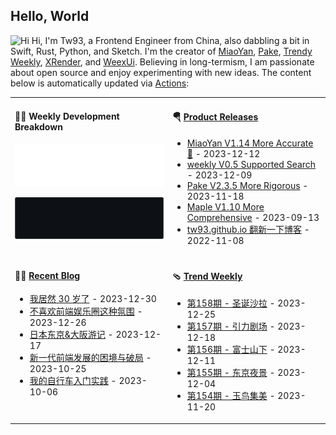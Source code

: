 ## Hello, World

<img src='https://qpluspicture.oss-cn-beijing.aliyuncs.com/6LjjQA/Hi.gif' alt='Hi' width="24"/> Hi, I'm Tw93, a Frontend Engineer from China, also dabbling a bit in Swift, Rust, Python, and Sketch. I'm the creator of [MiaoYan](https://miaoyan.app/), [Pake](https://github.com/tw93/pake), [Trendy Weekly](https://weekly.tw93.fun/), [XRender](https://xrender.fun/), and [WeexUi](https://apache.github.io/incubator-weex-ui/). Believing in long-termism, I am passionate about open source and enjoy experimenting with new ideas. The content below is automatically updated via <a href="https://github.com/tw93/tw93/actions" target="_blank">Actions</a>:

<table width="960px">
<tr>
<td valign="top" width="50%">

#### 🏊‍♂️ Weekly Development Breakdown

![light](https://raw.githubusercontent.com/tw93/tw93/master/images/wakatime_weekly_language_stats.svg#gh-light-mode-only)

![dark](https://raw.githubusercontent.com/tw93/tw93/master/images/wakatime_weekly_language_stats_black.svg#gh-dark-mode-only)

</td>
<td valign="top" width="50%">

#### 🪂 <a href="https://github.com/tw93/tw93/blob/master/releases.md" target="_blank">Product Releases</a>

<!-- recent_releases starts -->
* <a href='https://github.com/tw93/MiaoYan/releases/tag/V1.14.0' target='_blank'>MiaoYan V1.14 More Accurate 🍇</a> - 2023-12-12
* <a href='https://github.com/tw93/weekly/releases/tag/V0.5.0' target='_blank'>weekly V0.5 Supported Search</a> - 2023-12-09
* <a href='https://github.com/tw93/Pake/releases/tag/V2.3.5' target='_blank'>Pake V2.3.5 More Rigorous</a> - 2023-11-18
* <a href='https://github.com/tw93/Maple/releases/tag/V1.10' target='_blank'>Maple V1.10 More Comprehensive</a> - 2023-09-13
* <a href='https://github.com/tw93/tw93.github.io/releases/tag/V0.3.0' target='_blank'>tw93.github.io 翻新一下博客</a> - 2022-11-08
<!-- recent_releases ends -->

</td>
</tr>
<tr>
<td valign="top" width="50%">

#### 🤾‍♂️ <a href="https://tw93.fun" target="_blank">Recent Blog</a>

<!-- blog starts -->
* <a href='https://tw93.fun/2023-12-30/30.html' target='_blank'>我居然 30 岁了</a> - 2023-12-30
* <a href='https://tw93.fun/2023-12-26/fe.html' target='_blank'>不喜欢前端娱乐圈这种氛围</a> - 2023-12-26
* <a href='https://tw93.fun/2023-12-17/jp.html' target='_blank'>日本东京&大阪游记</a> - 2023-12-17
* <a href='https://tw93.fun/2023-10-25/new-fe.html' target='_blank'>新一代前端发展的困境与破局</a> - 2023-10-25
* <a href='https://tw93.fun/2023-10-06/dahang.html' target='_blank'>我的自行车入门实践</a> - 2023-10-06
<!-- blog ends -->

</td>
<td valign="top" width="50%">

#### 🩴 <a href="https://weekly.tw93.fun" target="_blank">Trend Weekly</a>

<!-- weekly starts -->

* <a href='https://weekly.tw93.fun/posts/158-%E5%9C%A3%E8%AF%9E%E6%B2%99%E6%8B%89/' target='_blank'>第158期 - 圣诞沙拉</a> - 2023-12-25
* <a href='https://weekly.tw93.fun/posts/157-%E5%BC%95%E5%8A%9B%E5%89%A7%E5%9C%BA/' target='_blank'>第157期 - 引力剧场</a> - 2023-12-18
* <a href='https://weekly.tw93.fun/posts/156-%E5%AF%8C%E5%A3%AB%E5%B1%B1%E4%B8%8B/' target='_blank'>第156期 - 富士山下</a> - 2023-12-11
* <a href='https://weekly.tw93.fun/posts/155-%E4%B8%9C%E4%BA%AC%E5%A4%9C%E6%99%AF/' target='_blank'>第155期 - 东京夜景</a> - 2023-12-04
* <a href='https://weekly.tw93.fun/posts/154-%E7%8E%89%E9%B8%9F%E9%9B%86%E7%BE%8E/' target='_blank'>第154期 - 玉鸟集美</a> - 2023-11-20
<!-- weekly ends -->

</td>
</tr>

</table>
